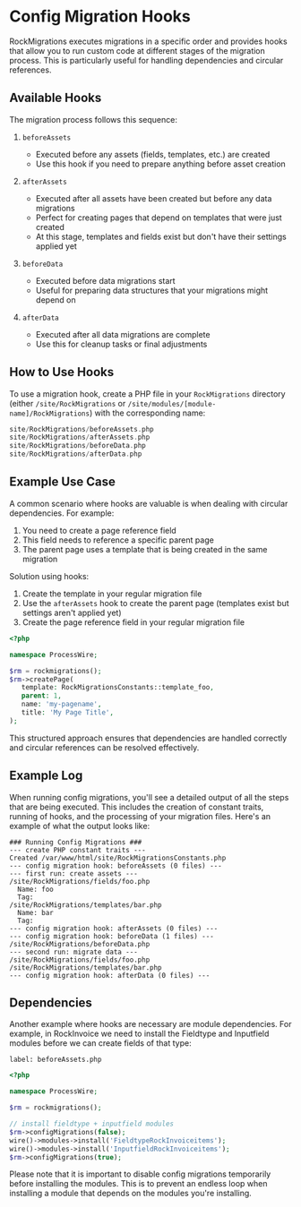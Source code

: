 # Config Migration Hooks

RockMigrations executes migrations in a specific order and provides hooks that allow you to run custom code at different stages of the migration process. This is particularly useful for handling dependencies and circular references.

## Available Hooks

The migration process follows this sequence:

1. `beforeAssets`
   - Executed before any assets (fields, templates, etc.) are created
   - Use this hook if you need to prepare anything before asset creation

2. `afterAssets`
   - Executed after all assets have been created but before any data migrations
   - Perfect for creating pages that depend on templates that were just created
   - At this stage, templates and fields exist but don't have their settings applied yet

3. `beforeData`
   - Executed before data migrations start
   - Useful for preparing data structures that your migrations might depend on

4. `afterData`
   - Executed after all data migrations are complete
   - Use this for cleanup tasks or final adjustments

## How to Use Hooks

To use a migration hook, create a PHP file in your `RockMigrations` directory (either `/site/RockMigrations` or `/site/modules/[module-name]/RockMigrations`) with the corresponding name:

```php
site/RockMigrations/beforeAssets.php
site/RockMigrations/afterAssets.php
site/RockMigrations/beforeData.php
site/RockMigrations/afterData.php
```

## Example Use Case

A common scenario where hooks are valuable is when dealing with circular dependencies. For example:

1. You need to create a page reference field
2. This field needs to reference a specific parent page
3. The parent page uses a template that is being created in the same migration

Solution using hooks:

1. Create the template in your regular migration file
2. Use the `afterAssets` hook to create the parent page (templates exist but settings aren't applied yet)
3. Create the page reference field in your regular migration file

```php
<?php

namespace ProcessWire;

$rm = rockmigrations();
$rm->createPage(
   template: RockMigrationsConstants::template_foo,
   parent: 1,
   name: 'my-pagename',
   title: 'My Page Title',
);
```

This structured approach ensures that dependencies are handled correctly and circular references can be resolved effectively.

## Example Log

When running config migrations, you'll see a detailed output of all the steps that are being executed. This includes the creation of constant traits, running of hooks, and the processing of your migration files. Here's an example of what the output looks like:

```
### Running Config Migrations ###
--- create PHP constant traits ---
Created /var/www/html/site/RockMigrationsConstants.php
--- config migration hook: beforeAssets (0 files) ---
--- first run: create assets ---
/site/RockMigrations/fields/foo.php
  Name: foo
  Tag:
/site/RockMigrations/templates/bar.php
  Name: bar
  Tag:
--- config migration hook: afterAssets (0 files) ---
--- config migration hook: beforeData (1 files) ---
/site/RockMigrations/beforeData.php
--- second run: migrate data ---
/site/RockMigrations/fields/foo.php
/site/RockMigrations/templates/bar.php
--- config migration hook: afterData (0 files) ---
```

## Dependencies

Another example where hooks are necessary are module dependencies. For example, in RockInvoice we need to install the Fieldtype and Inputfield modules before we can create fields of that type:

`label: beforeAssets.php`
```php
<?php

namespace ProcessWire;

$rm = rockmigrations();

// install fieldtype + inputfield modules
$rm->configMigrations(false);
wire()->modules->install('FieldtypeRockInvoiceitems');
wire()->modules->install('InputfieldRockInvoiceitems');
$rm->configMigrations(true);
```

Please note that it is important to disable config migrations temporarily before installing the modules. This is to prevent an endless loop when installing a module that depends on the modules you're installing.
